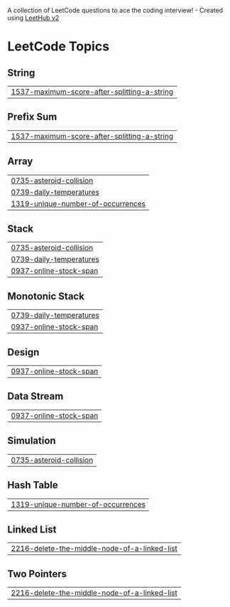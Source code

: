 A collection of LeetCode questions to ace the coding interview! - Created using [LeetHub v2](https://github.com/arunbhardwaj/LeetHub-2.0)
<!---LeetCode Topics Start-->
# LeetCode Topics
## String
|  |
| ------- |
| [1537-maximum-score-after-splitting-a-string](https://github.com/WilliamTsai39/LeetCode-Progress-Tracker/tree/master/1537-maximum-score-after-splitting-a-string) |
## Prefix Sum
|  |
| ------- |
| [1537-maximum-score-after-splitting-a-string](https://github.com/WilliamTsai39/LeetCode-Progress-Tracker/tree/master/1537-maximum-score-after-splitting-a-string) |
## Array
|  |
| ------- |
| [0735-asteroid-collision](https://github.com/WilliamTsai39/LeetCode-Progress-Tracker/tree/master/0735-asteroid-collision) |
| [0739-daily-temperatures](https://github.com/WilliamTsai39/LeetCode-Progress-Tracker/tree/master/0739-daily-temperatures) |
| [1319-unique-number-of-occurrences](https://github.com/WilliamTsai39/LeetCode-Progress-Tracker/tree/master/1319-unique-number-of-occurrences) |
## Stack
|  |
| ------- |
| [0735-asteroid-collision](https://github.com/WilliamTsai39/LeetCode-Progress-Tracker/tree/master/0735-asteroid-collision) |
| [0739-daily-temperatures](https://github.com/WilliamTsai39/LeetCode-Progress-Tracker/tree/master/0739-daily-temperatures) |
| [0937-online-stock-span](https://github.com/WilliamTsai39/LeetCode-Progress-Tracker/tree/master/0937-online-stock-span) |
## Monotonic Stack
|  |
| ------- |
| [0739-daily-temperatures](https://github.com/WilliamTsai39/LeetCode-Progress-Tracker/tree/master/0739-daily-temperatures) |
| [0937-online-stock-span](https://github.com/WilliamTsai39/LeetCode-Progress-Tracker/tree/master/0937-online-stock-span) |
## Design
|  |
| ------- |
| [0937-online-stock-span](https://github.com/WilliamTsai39/LeetCode-Progress-Tracker/tree/master/0937-online-stock-span) |
## Data Stream
|  |
| ------- |
| [0937-online-stock-span](https://github.com/WilliamTsai39/LeetCode-Progress-Tracker/tree/master/0937-online-stock-span) |
## Simulation
|  |
| ------- |
| [0735-asteroid-collision](https://github.com/WilliamTsai39/LeetCode-Progress-Tracker/tree/master/0735-asteroid-collision) |
## Hash Table
|  |
| ------- |
| [1319-unique-number-of-occurrences](https://github.com/WilliamTsai39/LeetCode-Progress-Tracker/tree/master/1319-unique-number-of-occurrences) |
## Linked List
|  |
| ------- |
| [2216-delete-the-middle-node-of-a-linked-list](https://github.com/WilliamTsai39/LeetCode-Progress-Tracker/tree/master/2216-delete-the-middle-node-of-a-linked-list) |
## Two Pointers
|  |
| ------- |
| [2216-delete-the-middle-node-of-a-linked-list](https://github.com/WilliamTsai39/LeetCode-Progress-Tracker/tree/master/2216-delete-the-middle-node-of-a-linked-list) |
<!---LeetCode Topics End-->